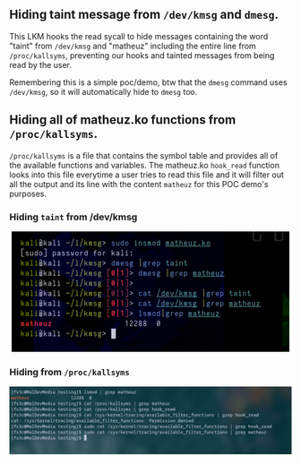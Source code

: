 
## Hiding taint message from `/dev/kmsg` and `dmesg`.

This LKM hooks the read sycall to hide messages containing the word "taint" from `/dev/kmsg` and "matheuz" including the entire line from `/proc/kallsyms`, preventing our hooks and tainted messages from being read by the user.

Remembering this is a simple poc/demo, btw that the `dmesg` command uses `/dev/kmsg`, so it will automatically hide to `dmesg` too.

## Hiding all of matheuz.ko functions from `/proc/kallsyms`.

`/proc/kallsyms` is a file that contains the symbol table and provides all of the available functions and variables. The matheuz.ko `hook_read` function looks into this file everytime a user tries to read this file and it will filter out all the output and its line with the content `matheuz` for this POC demo's purposes.

### Hiding `taint` from /dev/kmsg
<p align="center"><img src="image.png"></p>

### Hiding from `/proc/kallsyms`
<p align="center"><img src="kallsyms.jpg"></p>
